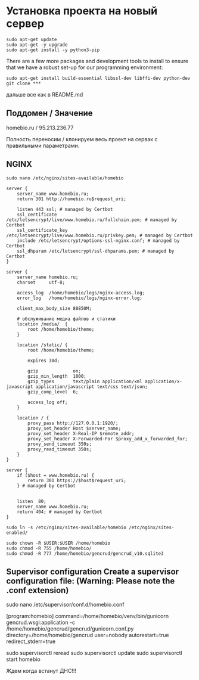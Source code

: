 # Установка проекта на новый сервер

    sudo apt-get update
    sudo apt-get -y upgrade 
    sudo apt-get install -y python3-pip

There are a few more packages and development tools to install to ensure that we have 
a robust set-up for our programming environment: 
    
    sudo apt-get install build-essential libssl-dev libffi-dev python-dev
    git clone ***


дальше все как в README.md


Поддомен / Значение 
---------------------
homebio.ru / 95.213.236.77


Полность переносим / клонируем весь проект на сервак с правильными параметрами.



NGINX
------------
    sudo nano /etc/nginx/sites-available/homebio


```
server {
    server_name	www.homebio.ru;
    return 301 http://homebio.ru$request_uri;

    listen 443 ssl; # managed by Certbot
    ssl_certificate /etc/letsencrypt/live/www.homebio.ru/fullchain.pem; # managed by Certbot
    ssl_certificate_key /etc/letsencrypt/live/www.homebio.ru/privkey.pem; # managed by Certbot
    include /etc/letsencrypt/options-ssl-nginx.conf; # managed by Certbot
    ssl_dhparam /etc/letsencrypt/ssl-dhparams.pem; # managed by Certbot
}

server {
    server_name homebio.ru;
    charset     utf-8;

    access_log  /home/homebio/logs/nginx-access.log;
    error_log   /home/homebio/logs/nginx-error.log;

    client_max_body_size 88850M;

    # обслуживание медиа файлов и статики
    location /media/  {
        root /home/homebio/theme;
    }

    location /static/ {
        root /home/homebio/theme;

        expires 30d;

        gzip             on;
        gzip_min_length  1000;
        gzip_types       text/plain application/xml application/x-javascript application/javascript text/css text/json;
        gzip_comp_level  6;

        access_log off;
    }

    location / {
        proxy_pass http://127.0.0.1:1920/;
        proxy_set_header Host $server_name;
        proxy_set_header X-Real-IP $remote_addr;
        proxy_set_header X-Forwarded-For $proxy_add_x_forwarded_for;
        proxy_send_timeout 350s;
        proxy_read_timeout 350s;
    }
}

server {
    if ($host = www.homebio.ru) {
        return 301 https://$host$request_uri;
    } # managed by Certbot


    listen	80;
    server_name	www.homebio.ru;
    return 404; # managed by Certbot
}
```
    
    
    sudo ln -s /etc/nginx/sites-available/homebio /etc/nginx/sites-enabled/
    
    sudo chown -R $USER:$USER /home/homebio
    sudo chmod -R 755 /home/homebio/
    sudo chmod -R 777 /home/homebio/gencrud/gencrud_v10.sqlite3 



Supervisor configuration
Create a supervisor configuration file: (Warning: Please note the .conf extension)
--------------------------------------------------------------------------------
sudo nano /etc/supervisor/conf.d/homebio.conf

[program:homebio]
command=/home/homebio/venv/bin/gunicorn gencrud.wsgi:application -c /home/homebio/gencrud/gencrud/gunicorn.conf.py
directory=/home/homebio/gencrud
user=nobody
autorestart=true
redirect_stderr=true



sudo supervisorctl reread
sudo supervisorctl update
sudo supervisorctl start homebio

Ждем когда встанут ДНС!!!